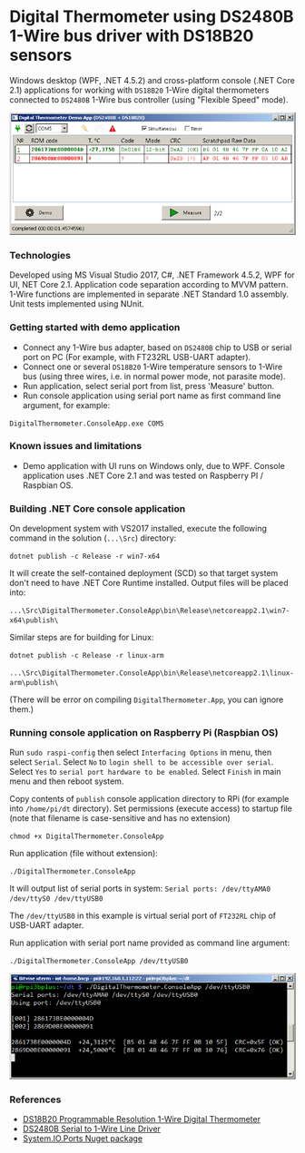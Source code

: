 # Digital Thermometer using DS2480B 1-Wire bus driver with DS18B20 sensors
Windows desktop (WPF, .NET 4.5.2) and cross-platform console (.NET Core 2.1) applications for working with `DS18B20` 1-Wire digital thermometers connected to `DS2480B` 1-Wire bus controller (using "Flexible Speed" mode).

![Demo screenshot](https://github.com/apdevelop/digital-thermometer-ds2480b-ds18b20/blob/master/Docs/DigitalThermometerScreenshot.png)

### Technologies
Developed using MS Visual Studio 2017, C#, .NET Framework 4.5.2, WPF for UI, NET Core 2.1. Application code separation according to MVVM pattern.
1-Wire functions are implemented in separate .NET Standard 1.0 assembly. Unit tests implemented using NUnit. 

### Getting started with demo application
* Connect any 1-Wire bus adapter, based on `DS2480B` chip to USB or serial port on PC (For example, with FT232RL USB-UART adapter).
* Connect one or several `DS18B20` 1-Wire temperature sensors to 1-Wire bus (using three wires, i.e. in normal power mode, not parasite mode).
* Run application, select serial port from list, press 'Measure' button.
* Run console application using serial port name as first command line argument, for example:

`DigitalThermometer.ConsoleApp.exe COM5`

### Known issues and limitations
* Demo application with UI runs on Windows only, due to WPF. Console application uses .NET Core 2.1 and was tested on Raspberry PI / Raspbian OS.

### Building .NET Core console application

On development system with VS2017 installed, execute the following command in the solution (`...\Src`) directory:

`dotnet publish -c Release -r win7-x64`

It will create the self-contained deployment (SCD) so that target system don't need to have .NET Core Runtime installed.
Output files will be placed into:

`...\Src\DigitalThermometer.ConsoleApp\bin\Release\netcoreapp2.1\win7-x64\publish\`

Similar steps are for building for Linux:

`dotnet publish -c Release -r linux-arm`

`...\Src\DigitalThermometer.ConsoleApp\bin\Release\netcoreapp2.1\linux-arm\publish\`

(There will be error on compiling `DigitalThermometer.App`, you can ignore them.)

### Running console application on Raspberry Pi (Raspbian OS)
Run `sudo raspi-config` then select `Interfacing Options` in menu, then select `Serial`. 
Select `No` to `login shell to be accessible over serial`.
Select `Yes` to `serial port hardware to be enabled`.
Select `Finish` in main menu and then reboot system.

Copy contents of `publish` console application directory to RPi (for example into `/home/pi/dt` directory).
Set permissions (execute access) to startup file (note that filename is case-sensitive and has no extension)

`chmod +x DigitalThermometer.ConsoleApp`

Run application (file without extension):

`./DigitalThermometer.ConsoleApp`

It will output list of serial ports in system:
`Serial ports: /dev/ttyAMA0 /dev/ttyS0 /dev/ttyUSB0`

The `/dev/ttyUSB0` in this example is virtual serial port of `FT232RL` chip of USB-UART adapter.

Run application with serial port name provided as command line argument:

`./DigitalThermometer.ConsoleApp /dev/ttyUSB0`

![Demo screenshot](https://github.com/apdevelop/digital-thermometer-ds2480b-ds18b20/blob/master/Docs/DigitalThermometerConsoleRPi.png)

### References
* [DS18B20 Programmable Resolution 1-Wire Digital Thermometer](https://www.maximintegrated.com/en/products/DS18B20)
* [DS2480B Serial to 1-Wire Line Driver](https://www.maximintegrated.com/en/products/DS2480B)
* [System.IO.Ports Nuget package](https://www.nuget.org/packages/System.IO.Ports/)